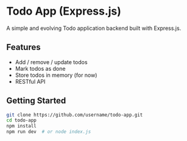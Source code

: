 # Todo App (Express.js)

A simple and evolving Todo application backend built with Express.js.

## Features

- Add / remove / update todos
- Mark todos as done
- Store todos in memory (for now)
- RESTful API

## Getting Started

```bash
git clone https://github.com/username/todo-app.git
cd todo-app
npm install
npm run dev  # or node index.js